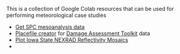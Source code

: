 This is a collection of Google Colab resources that can be used for performing meteorological case studies

* [Get SPC mesoanalysis data](https://colab.research.google.com/github/tjturnage/get-spc-meso-data/blob/main/get_spc_mesoanalysis_data.ipynb)
* [Placefile creator](https://colab.research.google.com/github/tjturnage/GIS/blob/main/DAT_viewer_placefile_creator.ipynb) for [Damage Assessment Toolkit](https://apps.dat.noaa.gov/stormdamage/damageviewer/) data 
* [Plot Iowa State NEXRAD Reflectivity Mosaics](https://colab.research.google.com/github/tjturnage/radar/blob/main/Plot_NEXRAD_mosaics.ipynb)
* 
